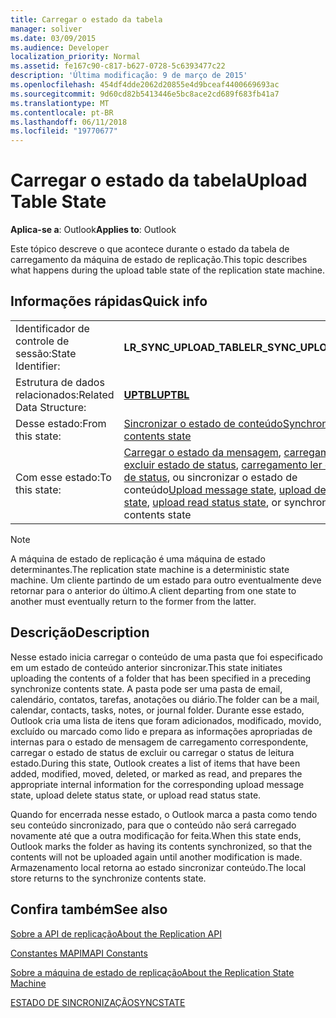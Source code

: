 ```yaml
---
title: Carregar o estado da tabela
manager: soliver
ms.date: 03/09/2015
ms.audience: Developer
localization_priority: Normal
ms.assetid: fe167c90-c817-b627-0728-5c6393477c22
description: 'Última modificação: 9 de março de 2015'
ms.openlocfilehash: 454df4dde2062d20855e4d9bceaf4400669693ac
ms.sourcegitcommit: 9d60cd82b5413446e5bc8ace2cd689f683fb41a7
ms.translationtype: MT
ms.contentlocale: pt-BR
ms.lasthandoff: 06/11/2018
ms.locfileid: "19770677"
---
```

# <a name="upload-table-state"></a><span data-ttu-id="4e8fc-103">Carregar o estado da tabela</span><span class="sxs-lookup"><span data-stu-id="4e8fc-103">Upload Table State</span></span>

  
  
<span data-ttu-id="4e8fc-104">**Aplica-se a**: Outlook</span><span class="sxs-lookup"><span data-stu-id="4e8fc-104">**Applies to**: Outlook</span></span> 
  
 <span data-ttu-id="4e8fc-105">Este tópico descreve o que acontece durante o estado da tabela de carregamento da máquina de estado de replicação.</span><span class="sxs-lookup"><span data-stu-id="4e8fc-105">This topic describes what happens during the upload table state of the replication state machine.</span></span> 
  
## <a name="quick-info"></a><span data-ttu-id="4e8fc-106">Informações rápidas</span><span class="sxs-lookup"><span data-stu-id="4e8fc-106">Quick info</span></span>

|||
|:-----|:-----|
|<span data-ttu-id="4e8fc-107">Identificador de controle de sessão:</span><span class="sxs-lookup"><span data-stu-id="4e8fc-107">State Identifier:</span></span>  <br/> |<span data-ttu-id="4e8fc-108">**LR_SYNC_UPLOAD_TABLE**</span><span class="sxs-lookup"><span data-stu-id="4e8fc-108">**LR_SYNC_UPLOAD_TABLE**</span></span> <br/> |
|<span data-ttu-id="4e8fc-109">Estrutura de dados relacionados:</span><span class="sxs-lookup"><span data-stu-id="4e8fc-109">Related Data Structure:</span></span>  <br/> |<span data-ttu-id="4e8fc-110">**[UPTBL](uptbl.md)**</span><span class="sxs-lookup"><span data-stu-id="4e8fc-110">**[UPTBL](uptbl.md)**</span></span> <br/> |
|<span data-ttu-id="4e8fc-111">Desse estado:</span><span class="sxs-lookup"><span data-stu-id="4e8fc-111">From this state:</span></span>  <br/> |[<span data-ttu-id="4e8fc-112">Sincronizar o estado de conteúdo</span><span class="sxs-lookup"><span data-stu-id="4e8fc-112">Synchronize contents state</span></span>](synchronize-contents-state.md) <br/> |
|<span data-ttu-id="4e8fc-113">Com esse estado:</span><span class="sxs-lookup"><span data-stu-id="4e8fc-113">To this state:</span></span>  <br/> |<span data-ttu-id="4e8fc-114">[Carregar o estado da mensagem](upload-message-state.md), [carregamento excluir estado de status](upload-delete-status-state.md), [carregamento ler o estado de status](upload-read-status-state.md), ou sincronizar o estado de conteúdo</span><span class="sxs-lookup"><span data-stu-id="4e8fc-114">[Upload message state](upload-message-state.md), [upload delete status state](upload-delete-status-state.md), [upload read status state](upload-read-status-state.md), or synchronize contents state</span></span>  <br/> |
   
> [!NOTE]
> <span data-ttu-id="4e8fc-115">A máquina de estado de replicação é uma máquina de estado determinantes.</span><span class="sxs-lookup"><span data-stu-id="4e8fc-115">The replication state machine is a deterministic state machine.</span></span> <span data-ttu-id="4e8fc-116">Um cliente partindo de um estado para outro eventualmente deve retornar para o anterior do último.</span><span class="sxs-lookup"><span data-stu-id="4e8fc-116">A client departing from one state to another must eventually return to the former from the latter.</span></span> 
  
## <a name="description"></a><span data-ttu-id="4e8fc-117">Descrição</span><span class="sxs-lookup"><span data-stu-id="4e8fc-117">Description</span></span>

<span data-ttu-id="4e8fc-118">Nesse estado inicia carregar o conteúdo de uma pasta que foi especificado em um estado de conteúdo anterior sincronizar.</span><span class="sxs-lookup"><span data-stu-id="4e8fc-118">This state initiates uploading the contents of a folder that has been specified in a preceding synchronize contents state.</span></span> <span data-ttu-id="4e8fc-119">A pasta pode ser uma pasta de email, calendário, contatos, tarefas, anotações ou diário.</span><span class="sxs-lookup"><span data-stu-id="4e8fc-119">The folder can be a mail, calendar, contacts, tasks, notes, or journal folder.</span></span> <span data-ttu-id="4e8fc-120">Durante esse estado, Outlook cria uma lista de itens que foram adicionados, modificado, movido, excluído ou marcado como lido e prepara as informações apropriadas de internas para o estado de mensagem de carregamento correspondente, carregar o estado de status de excluir ou carregar o status de leitura estado.</span><span class="sxs-lookup"><span data-stu-id="4e8fc-120">During this state, Outlook creates a list of items that have been added, modified, moved, deleted, or marked as read, and prepares the appropriate internal information for the corresponding upload message state, upload delete status state, or upload read status state.</span></span>
  
<span data-ttu-id="4e8fc-121">Quando for encerrada nesse estado, o Outlook marca a pasta como tendo seu conteúdo sincronizado, para que o conteúdo não será carregado novamente até que a outra modificação for feita.</span><span class="sxs-lookup"><span data-stu-id="4e8fc-121">When this state ends, Outlook marks the folder as having its contents synchronized, so that the contents will not be uploaded again until another modification is made.</span></span> <span data-ttu-id="4e8fc-122">Armazenamento local retorna ao estado sincronizar conteúdo.</span><span class="sxs-lookup"><span data-stu-id="4e8fc-122">The local store returns to the synchronize contents state.</span></span>
  
## <a name="see-also"></a><span data-ttu-id="4e8fc-123">Confira também</span><span class="sxs-lookup"><span data-stu-id="4e8fc-123">See also</span></span>



[<span data-ttu-id="4e8fc-124">Sobre a API de replicação</span><span class="sxs-lookup"><span data-stu-id="4e8fc-124">About the Replication API</span></span>](about-the-replication-api.md)
  
[<span data-ttu-id="4e8fc-125">Constantes MAPI</span><span class="sxs-lookup"><span data-stu-id="4e8fc-125">MAPI Constants</span></span>](mapi-constants.md)
  
[<span data-ttu-id="4e8fc-126">Sobre a máquina de estado de replicação</span><span class="sxs-lookup"><span data-stu-id="4e8fc-126">About the Replication State Machine</span></span>](about-the-replication-state-machine.md)
  
[<span data-ttu-id="4e8fc-127">ESTADO DE SINCRONIZAÇÃO</span><span class="sxs-lookup"><span data-stu-id="4e8fc-127">SYNCSTATE</span></span>](syncstate.md)

